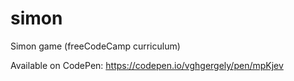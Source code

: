 # simon
Simon game (freeCodeCamp curriculum)

Available on CodePen:
https://codepen.io/vghgergely/pen/mpKjev

